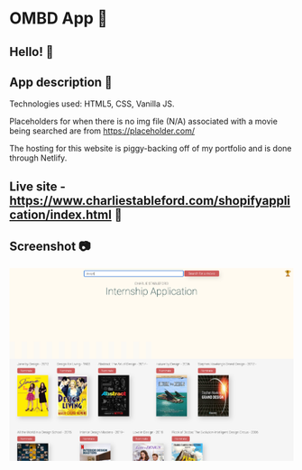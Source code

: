 # OMBD App 📍

## Hello! 👋

## App description 📝

Technologies used: HTML5, CSS, Vanilla JS.

Placeholders for when there is no img file (N/A) associated with a movie being searched are from https://placeholder.com/

The hosting for this website is piggy-backing off of my portfolio and is done through Netlify.

## Live site - https://www.charliestableford.com/shopifyapplication/index.html 🔗

## Screenshot 📷

<img src="assets/Screenshot.png" alt="Screenshot"/>
